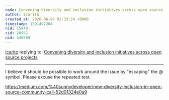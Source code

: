 ```yaml
---
node: Convening diversity and inclusion initiatives across open source projects
author: icarito
created_at: 2020-06-07 02:33:24 +0000
timestamp: 1591497204
nid: 15840
cid: 26952
uid: 448589
---
```




[icarito](../profile/icarito) replying to: [Convening diversity and inclusion initiatives across open source projects](../notes/liz/02-28-2018/convening-diversity-and-inclusion-initiatives-across-open-source-projects)

----
I believe it should be possible to work around the issue by "escaping" the @ symbol. Please excuse the repeated test.

https://medium.com/%40sunnydeveloper/new-diversity-inclusion-in-open-source-community-call-52d01324e0a9